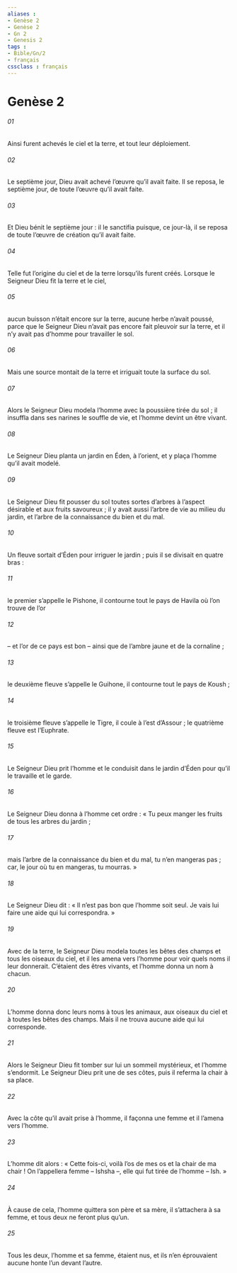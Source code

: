 ```yaml
---
aliases : 
- Genèse 2
- Genèse 2
- Gn 2
- Genesis 2
tags : 
- Bible/Gn/2
- français
cssclass : français
---
```


# Genèse 2

###### 01
Ainsi furent achevés le ciel et la terre,
et tout leur déploiement.
###### 02
Le septième jour, Dieu avait achevé l’œuvre qu’il avait faite.
Il se reposa, le septième jour,
de toute l’œuvre qu’il avait faite.
###### 03
Et Dieu bénit le septième jour : il le sanctifia
puisque, ce jour-là, il se reposa de toute l’œuvre de création qu’il avait faite.
###### 04
Telle fut l’origine du ciel et de la terre
lorsqu’ils furent créés.
Lorsque le Seigneur Dieu fit la terre et le ciel,
###### 05
aucun buisson n’était encore sur la terre, aucune herbe n’avait poussé, parce que le Seigneur Dieu n’avait pas encore fait pleuvoir sur la terre, et il n’y avait pas d’homme pour travailler le sol.
###### 06
Mais une source montait de la terre et irriguait toute la surface du sol.
###### 07
Alors le Seigneur Dieu modela l’homme avec la poussière tirée du sol ; il insuffla dans ses narines le souffle de vie, et l’homme devint un être vivant.
###### 08
Le Seigneur Dieu planta un jardin en Éden, à l’orient, et y plaça l’homme qu’il avait modelé.
###### 09
Le Seigneur Dieu fit pousser du sol toutes sortes d’arbres à l’aspect désirable et aux fruits savoureux ; il y avait aussi l’arbre de vie au milieu du jardin, et l’arbre de la connaissance du bien et du mal.
###### 10
Un fleuve sortait d’Éden pour irriguer le jardin ; puis il se divisait en quatre bras :
###### 11
le premier s’appelle le Pishone, il contourne tout le pays de Havila où l’on trouve de l’or
###### 12
– et l’or de ce pays est bon – ainsi que de l’ambre jaune et de la cornaline ;
###### 13
le deuxième fleuve s’appelle le Guihone, il contourne tout le pays de Koush ;
###### 14
le troisième fleuve s’appelle le Tigre, il coule à l’est d’Assour ; le quatrième fleuve est l’Euphrate.
###### 15
Le Seigneur Dieu prit l’homme et le conduisit dans le jardin d’Éden pour qu’il le travaille et le garde.
###### 16
Le Seigneur Dieu donna à l’homme cet ordre : « Tu peux manger les fruits de tous les arbres du jardin ;
###### 17
mais l’arbre de la connaissance du bien et du mal, tu n’en mangeras pas ; car, le jour où tu en mangeras, tu mourras. »
###### 18
Le Seigneur Dieu dit : « Il n’est pas bon que l’homme soit seul. Je vais lui faire une aide qui lui correspondra. »
###### 19
Avec de la terre, le Seigneur Dieu modela toutes les bêtes des champs et tous les oiseaux du ciel, et il les amena vers l’homme pour voir quels noms il leur donnerait. C’étaient des êtres vivants, et l’homme donna un nom à chacun.
###### 20
L’homme donna donc leurs noms à tous les animaux, aux oiseaux du ciel et à toutes les bêtes des champs. Mais il ne trouva aucune aide qui lui corresponde.
###### 21
Alors le Seigneur Dieu fit tomber sur lui un sommeil mystérieux, et l’homme s’endormit. Le Seigneur Dieu prit une de ses côtes, puis il referma la chair à sa place.
###### 22
Avec la côte qu’il avait prise à l’homme, il façonna une femme et il l’amena vers l’homme.
###### 23
L’homme dit alors :
« Cette fois-ci, voilà l’os de mes os
et la chair de ma chair !
On l’appellera femme – Ishsha –,
elle qui fut tirée de l’homme – Ish. »
###### 24
À cause de cela, l’homme quittera son père et sa mère, il s’attachera à sa femme, et tous deux ne feront plus qu’un.
###### 25
Tous les deux, l’homme et sa femme, étaient nus, et ils n’en éprouvaient aucune honte l’un devant l’autre.
